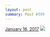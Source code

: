 ```yaml
---
layout: post
summary: Post #599
---
```


<p>
  <time><a href="/599">January 16, 2017</a></time>
  <a href="/599"><img src="{{ site.assets_url }}/599-480.jpg" srcset="{{ site.assets_url }}/599-240.jpg 240w, {{ site.assets_url }}/599-480.jpg 480w, {{ site.assets_url }}/599-720.jpg 720w, {{ site.assets_url }}/599-960.jpg 960w" sizes="(min-width: 700px) 50vw, calc(100vw - 2rem)" /></a>
</p>
